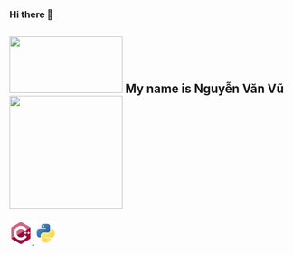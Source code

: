 ### Hi there 👋

<div style="margin: auto;">
  <h2> <img src="https://media.giphy.com/media/LMt9638dO8dftAjtco/giphy.gif" width="200" height="100"</img> My name is <b>Nguyễn Văn Vũ</b>  <img src="https://media.giphy.com/media/MT5UUV1d4CXE2A37Dg/giphy.gif" width="200" height="200" border-radius="5px"</img>
    
  </h2>
</div>


<!--
**nguyenvanvutlv/nguyenvanvutlv** is a ✨ _special_ ✨ repository because its `README.md` (this file) appears on your GitHub profile.

Here are some ideas to get you started:

- 🔭 I’m currently working on ...
- 🌱 I’m currently learning ...
- 👯 I’m looking to collaborate on ...
- 🤔 I’m looking for help with ...
- 💬 Ask me about ...
- 📫 How to reach me: ...
- 😄 Pronouns: ...
- ⚡ Fun fact: ...
-->




<p>
 <a href="https://www.w3schools.com/cpp/" target="_blank"> <img src="https://raw.githubusercontent.com/devicons/devicon/master/icons/cplusplus/cplusplus-original.svg" alt="cplusplus" width="40" height="40"/> </a>
   <a href="https://www.python.org" target="_blank"> <img src="https://raw.githubusercontent.com/devicons/devicon/master/icons/python/python-original.svg" alt="python" width="40" height="40"/> </a>

</p>
